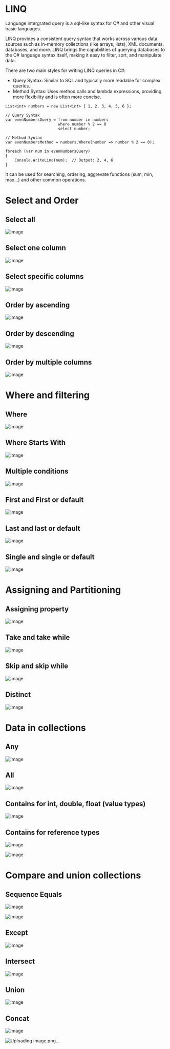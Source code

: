 # LINQ

Language intergrated query is a sql-like syntax for C# and other visual basic languages.

LINQ provides a consistent query syntax that works across various data sources such as in-memory collections (like arrays, lists), XML documents, databases, and more. LINQ brings the capabilities of querying databases to the C# language syntax itself, making it easy to filter, sort, and manipulate data. 

There are two main styles for writing LINQ queries in C#:

- Query Syntax: Similar to SQL and typically more readable for complex queries.
- Method Syntax: Uses method calls and lambda expressions, providing more flexibility and is often more concise.

```
List<int> numbers = new List<int> { 1, 2, 3, 4, 5, 6 };

// Query Syntax
var evenNumbersQuery = from number in numbers
                       where number % 2 == 0
                       select number;

// Method Syntax
var evenNumbersMethod = numbers.Where(number => number % 2 == 0);

foreach (var num in evenNumbersQuery)
{
    Console.WriteLine(num);  // Output: 2, 4, 6
}
```
It can be used for searching, ordering, aggrevate functions (sum, min, max...) and other common operations.

# Select and Order

## Select all

![image](https://github.com/user-attachments/assets/ade836f6-29ea-4bc0-84bf-c41e850887c1)

## Select one column

![image](https://github.com/user-attachments/assets/ee477508-34a5-452a-badf-ebc13216d424)

## Select specific columns

![image](https://github.com/user-attachments/assets/da0ac1a2-6386-4df6-8e1c-190a79576497)

## Order by ascending

![image](https://github.com/user-attachments/assets/c0b0e47c-04c8-4bbb-a841-662b9d8a4b81)

## Order by descending

![image](https://github.com/user-attachments/assets/b795a605-347c-4bae-bd61-3c07a0e4e4f4)

## Order by multiple columns

![image](https://github.com/user-attachments/assets/0e0da81a-c0e2-49ee-927a-9625d56a0adb)

# Where and filtering

## Where

![image](https://github.com/user-attachments/assets/029b7527-c5bf-4b12-960d-8610d4c593ea)

## Where Starts With

![image](https://github.com/user-attachments/assets/9f343691-63dd-4add-b36d-f416aded2ab9)

## Multiple conditions

![image](https://github.com/user-attachments/assets/a43d77f7-2113-4b2e-b5b2-5f667f2e34cd)

## First and First or default

![image](https://github.com/user-attachments/assets/7d179dd2-c7b9-4e59-a31f-ea5fc55b243c)

## Last and last or default

![image](https://github.com/user-attachments/assets/d8328caf-439d-4c7e-a788-e893e6919e9f)

## Single and single or default

![image](https://github.com/user-attachments/assets/0960f2ce-c1f2-45c1-b9a3-0db080d3e09e)

# Assigning and Partitioning

## Assigning property
![image](https://github.com/user-attachments/assets/e18166a4-8db1-40ca-b8ec-0e5b43c0dd19)

## Take and take while

![image](https://github.com/user-attachments/assets/d0796ee2-debd-4b15-b692-b07a5dab65a7)

## Skip and skip while

![image](https://github.com/user-attachments/assets/b93cbe35-864f-49b7-a24a-d28556bff1b9)

## Distinct 

![image](https://github.com/user-attachments/assets/783b9897-5bfb-4666-bb84-e697d5801b31)

# Data in collections

## Any

![image](https://github.com/user-attachments/assets/9437b28d-4840-4039-95e7-ba6588cc0e88)

## All

![image](https://github.com/user-attachments/assets/99bbef77-c95c-40ae-b4fa-67348adf36ad)

## Contains for int, double, float (value types)

![image](https://github.com/user-attachments/assets/e3fd1dd1-8325-4b13-9025-710142a14c65)

## Contains for reference types

![image](https://github.com/user-attachments/assets/fecadea8-4461-44f5-9195-6f87edb4de6c)

![image](https://github.com/user-attachments/assets/fe04755a-9ec0-47f7-bff8-2a62a5d40c76)

# Compare and union collections

## Sequence Equals

![image](https://github.com/user-attachments/assets/ab467bf4-c9cb-41e7-9ef9-6e290c4b43cc)

![image](https://github.com/user-attachments/assets/d0b4b445-bb82-46a2-942e-69db219bafa6)

## Except

![image](https://github.com/user-attachments/assets/9a8db4fc-e05a-4059-a5bd-780fad3590d6)

## Intersect

![image](https://github.com/user-attachments/assets/388647cb-7f53-4dde-a1d6-5f2ae8742aaa)

## Union

![image](https://github.com/user-attachments/assets/faffa1cf-a081-4f45-b53f-c165a9eed484)

## Concat

![image](https://github.com/user-attachments/assets/9757b594-ec9e-4a29-950e-0204739b7bef)

![Uploading image.png…]()
